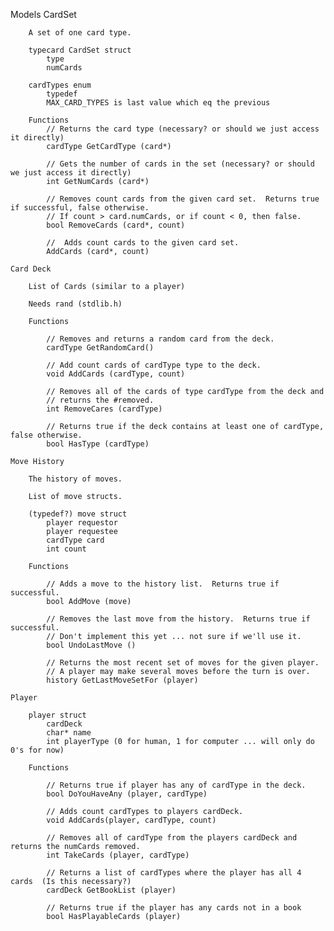 Models
	CardSet
	
		A set of one card type.
	
		typecard CardSet struct
			type
			numCards
		
		cardTypes enum
			typedef
			MAX_CARD_TYPES is last value which eq the previous
		
		Functions
			// Returns the card type (necessary? or should we just access it directly)
			cardType GetCardType (card*)
		
			// Gets the number of cards in the set (necessary? or should we just access it directly)
			int GetNumCards (card*)
		
			// Removes count cards from the given card set.  Returns true if successful, false otherwise.
			// If count > card.numCards, or if count < 0, then false.
			bool RemoveCards (card*, count)
		
			//	Adds count cards to the given card set.
			AddCards (card*, count)
		
	Card Deck
		
		List of Cards (similar to a player)
		
		Needs rand (stdlib.h)
		
		Functions
		
			// Removes and returns a random card from the deck.
			cardType GetRandomCard()
		
			// Add count cards of cardType type to the deck.
			void AddCards (cardType, count)
		
			// Removes all of the cards of type cardType from the deck and
			// returns the #removed.
			int RemoveCares (cardType)
		
			// Returns true if the deck contains at least one of cardType, false otherwise.
			bool HasType (cardType)
		
	Move History
	
		The history of moves.
		
		List of move structs.
		
		(typedef?) move struct
			player requestor
			player requestee
			cardType card
			int count
			
		Functions
		
			// Adds a move to the history list.  Returns true if successful.
			bool AddMove (move)
		
			// Removes the last move from the history.  Returns true if successful.
			// Don't implement this yet ... not sure if we'll use it.
			bool UndoLastMove ()
		
			// Returns the most recent set of moves for the given player.
			// A player may make several moves before the turn is over.
			history GetLastMoveSetFor (player)
		
	Player
	
		player struct
			cardDeck
			char* name
			int playerType (0 for human, 1 for computer ... will only do 0's for now)
			
		Functions
			
			// Returns true if player has any of cardType in the deck.
			bool DoYouHaveAny (player, cardType)
			
			// Adds count cardTypes to players cardDeck.
			void AddCards(player, cardType, count)
			
			// Removes all of cardType from the players cardDeck and returns the numCards removed.
			int TakeCards (player, cardType)
			
			// Returns a list of cardTypes where the player has all 4 cards  (Is this necessary?)
			cardDeck GetBookList (player)
			
			// Returns true if the player has any cards not in a book
			bool HasPlayableCards (player)
